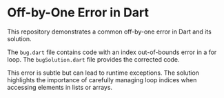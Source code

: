 # Off-by-One Error in Dart

This repository demonstrates a common off-by-one error in Dart and its solution.

The `bug.dart` file contains code with an index out-of-bounds error in a for loop. The `bugSolution.dart` file provides the corrected code.

This error is subtle but can lead to runtime exceptions.  The solution highlights the importance of carefully managing loop indices when accessing elements in lists or arrays.